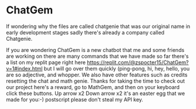 # ChatGem
If wondering why the files are called chatgenie that was our original name in early development stages sadly there's already a company called Chatgenie.

If you are wondering ChatGem is a new chatbot that me and some friends are working on there are many commands that we have made so far there's a  list on my replit page right here https://replit.com/@zspocter15/ChatGem?v=1#index.html but I will go over them quickly (ping-pong, hi, hey, hello, you are so adjective, and whopper. We also have other features such as credits resetting the chat and math genie. Thanks for taking the time to check out our project here's a reward, go to MathGem, and then on your keyboard click these buttons. Up arrow x2 Down arrow x2 it's an easter egg that we made for you:-) 
postscript please don't steal my API key. 
